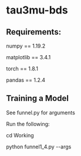# tau3mu-bds

## Requirements:

numpy == 1.19.2

matplotlib == 3.4.1

torch == 1.8.1

pandas == 1.2.4


## Training a Model

See funnel.py for arguments

Run the following:

cd Working

python funnel1_4.py --args
